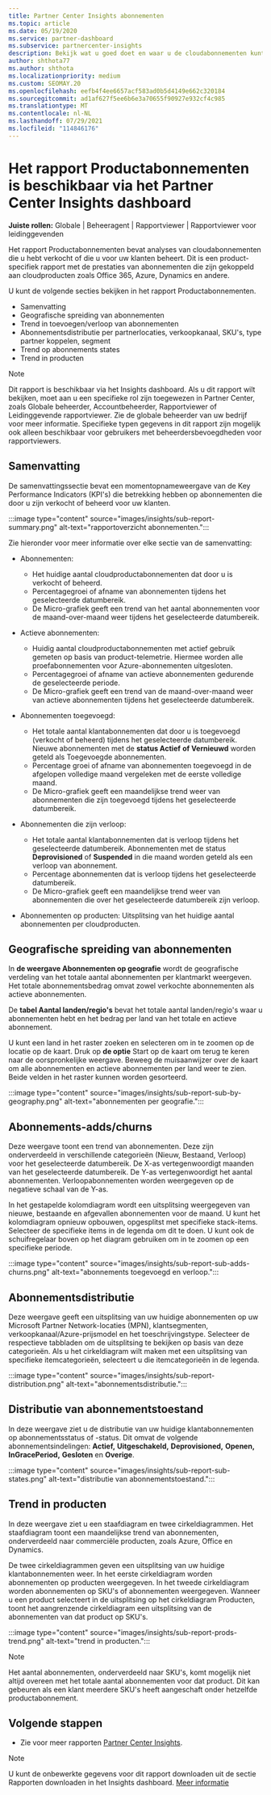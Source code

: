 ```yaml
---
title: Partner Center Insights abonnementen
ms.topic: article
ms.date: 05/19/2020
ms.service: partner-dashboard
ms.subservice: partnercenter-insights
description: Bekijk wat u goed doet en waar u de cloudabonnementen kunt verbeteren die u voor uw klanten verkoopt of beheert.
author: shthota77
ms.author: shthota
ms.localizationpriority: medium
ms.custom: SEOMAY.20
ms.openlocfilehash: eefb4f4ee6657acf583ad0b5d4149e662c320184
ms.sourcegitcommit: ad1af627f5ee6b6e3a70655f90927e932cf4c985
ms.translationtype: MT
ms.contentlocale: nl-NL
ms.lasthandoff: 07/29/2021
ms.locfileid: "114846176"
---
```

# <a name="product-subscriptions-report-available-from-the-partner-center-insights-dashboard"></a>Het rapport Productabonnementen is beschikbaar via het Partner Center Insights dashboard

**Juiste rollen:** Globale | Beheeragent | Rapportviewer | Rapportviewer voor leidinggevenden

Het rapport Productabonnementen bevat analyses van cloudabonnementen die u hebt verkocht of die u voor uw klanten beheert. Dit is een product-specifiek rapport met de prestaties van abonnementen die zijn gekoppeld aan cloudproducten zoals Office 365, Azure, Dynamics en andere.

U kunt de volgende secties bekijken in het rapport Productabonnementen.

- Samenvatting
- Geografische spreiding van abonnementen
- Trend in toevoegen/verloop van abonnementen
- Abonnementsdistributie per partnerlocaties, verkoopkanaal, SKU's, type partner koppelen, segment
- Trend op abonnements states
- Trend in producten

 > [!NOTE]
 > Dit rapport is beschikbaar via het Insights dashboard. Als u dit rapport wilt bekijken, moet aan u een specifieke rol zijn toegewezen in Partner Center, zoals Globale beheerder, Accountbeheerder, Rapportviewer of Leidinggevende rapportviewer. Zie de globale beheerder van uw bedrijf voor meer informatie. Specifieke typen gegevens in dit rapport zijn mogelijk ook alleen beschikbaar voor gebruikers met beheerdersbevoegdheden voor rapportviewers.

## <a name="summary"></a>Samenvatting

De samenvattingssectie bevat een momentopnameweergave van de Key Performance Indicators (KPI's) die betrekking hebben op abonnementen die door u zijn verkocht of beheerd voor uw klanten.  

:::image type="content" source="images/insights/sub-report-summary.png" alt-text="rapportoverzicht abonnementen.":::

Zie hieronder voor meer informatie over elke sectie van de samenvatting:

- Abonnementen:
  - Het huidige aantal cloudproductabonnementen dat door u is verkocht of beheerd.
  - Percentagegroei of afname van abonnementen tijdens het geselecteerde datumbereik.
  - De Micro-grafiek geeft een trend van het aantal abonnementen voor de maand-over-maand weer tijdens het geselecteerde datumbereik.

- Actieve abonnementen:
  - Huidig aantal cloudproductabonnementen met actief gebruik gemeten op basis van product-telemetrie. Hiermee worden alle proefabonnementen voor Azure-abonnementen uitgesloten.
  - Percentagegroei of afname van actieve abonnementen gedurende de geselecteerde periode.
  - De Micro-grafiek geeft een trend van de maand-over-maand weer van actieve abonnementen tijdens het geselecteerde datumbereik.

- Abonnementen toegevoegd:
  - Het totale aantal klantabonnementen dat door u is toegevoegd (verkocht of beheerd) tijdens het geselecteerde datumbereik. Nieuwe abonnementen met de **status Actief** **of Vernieuwd** worden geteld als Toegevoegde abonnementen.
  - Percentage groei of afname van abonnementen toegevoegd in de afgelopen volledige maand vergeleken met de eerste volledige maand.
  - De Micro-grafiek geeft een maandelijkse trend weer van abonnementen die zijn toegevoegd tijdens het geselecteerde datumbereik.

- Abonnementen die zijn verloop:
  - Het totale aantal klantabonnementen dat is verloop tijdens het geselecteerde datumbereik. Abonnementen met de status **Deprovisioned** of **Suspended** in die maand worden geteld als een verloop van abonnement.  
  - Percentage abonnementen dat is verloop tijdens het geselecteerde datumbereik.
  - De Micro-grafiek geeft een maandelijkse trend weer van abonnementen die over het geselecteerde datumbereik zijn verloop.

- Abonnementen op producten: Uitsplitsing van het huidige aantal abonnementen per cloudproducten.

## <a name="geographical-spread-of-subscriptions"></a>Geografische spreiding van abonnementen

In **de weergave Abonnementen op geografie** wordt de geografische verdeling van het totale aantal abonnementen per klantmarkt weergeven. Het totale abonnementsbedrag omvat zowel verkochte abonnementen als actieve abonnementen.

De **tabel Aantal landen/regio's** bevat het totale aantal landen/regio's waar u abonnementen hebt en het bedrag per land van het totale en actieve abonnement.

U kunt een land in het raster zoeken en selecteren om in te zoomen op de locatie op de kaart. Druk op **de optie** Start op de kaart om terug te keren naar de oorspronkelijke weergave. Beweeg de muisaanwijzer over de kaart om alle abonnementen en actieve abonnementen per land weer te zien. Beide velden in het raster kunnen worden gesorteerd.

:::image type="content" source="images/insights/sub-report-sub-by-geography.png" alt-text="abonnementen per geografie.":::

## <a name="subscription-addschurns"></a>Abonnements-adds/churns

Deze weergave toont een trend van abonnementen. Deze zijn onderverdeeld in verschillende categorieën (Nieuw, Bestaand, Verloop) voor het geselecteerde datumbereik. De X-as vertegenwoordigt maanden van het geselecteerde datumbereik. De Y-as vertegenwoordigt het aantal abonnementen. Verloopabonnementen worden weergegeven op de negatieve schaal van de Y-as. 

In het gestapelde kolomdiagram wordt een uitsplitsing weergegeven van nieuwe, bestaande en afgevallen abonnementen voor de maand. U kunt het kolomdiagram opnieuw opbouwen, opgesplitst met specifieke stack-items. Selecteer de specifieke items in de legenda om dit te doen. U kunt ook de schuifregelaar boven op het diagram gebruiken om in te zoomen op een specifieke periode.

:::image type="content" source="images/insights/sub-report-sub-adds-churns.png" alt-text="abonnements toegevoegd en verloop.":::

## <a name="subscription-distribution"></a>Abonnementsdistributie

Deze weergave geeft een uitsplitsing van uw huidige abonnementen op uw Microsoft Partner Network-locaties (MPN), klantsegmenten, verkoopkanaal/Azure-prijsmodel en het toeschrijvingstype. Selecteer de respectieve tabbladen om de uitsplitsing te bekijken op basis van deze categorieën. Als u het cirkeldiagram wilt maken met een uitsplitsing van specifieke itemcategorieën, selecteert u die itemcategorieën in de legenda.

:::image type="content" source="images/insights/sub-report-distribution.png" alt-text="abonnementsdistributie.":::

## <a name="subscription-state-distribution"></a>Distributie van abonnementstoestand

In deze weergave ziet u de distributie van uw huidige klantabonnementen op abonnementsstatus of -status. Dit omvat de volgende abonnementsindelingen: **Actief,** **Uitgeschakeld,** **Deprovisioned,** **Openen,** **InGracePeriod,** **Gesloten** en **Overige**.

:::image type="content" source="images/insights/sub-report-sub-states.png" alt-text="distributie van abonnementstoestand.":::

## <a name="products-trend"></a>Trend in producten

In deze weergave ziet u een staafdiagram en twee cirkeldiagrammen. Het staafdiagram toont een maandelijkse trend van abonnementen, onderverdeeld naar commerciële producten, zoals Azure, Office en Dynamics.

De twee cirkeldiagrammen geven een uitsplitsing van uw huidige klantabonnementen weer. In het eerste cirkeldiagram worden abonnementen op producten weergegeven. In het tweede cirkeldiagram worden abonnementen op SKU's of abonnementen weergegeven. Wanneer u een product  selecteert in de uitsplitsing op het cirkeldiagram Producten, toont het aangrenzende cirkeldiagram een uitsplitsing van de abonnementen van dat product op SKU's.

:::image type="content" source="images/insights/sub-report-prods-trend.png" alt-text="trend in producten.":::

> [!NOTE]
 > Het aantal abonnementen, onderverdeeld naar SKU's, komt mogelijk niet altijd overeen met het totale aantal abonnementen voor dat product. Dit kan gebeuren als een klant meerdere SKU's heeft aangeschaft onder hetzelfde productabonnement.

## <a name="next-steps"></a>Volgende stappen

- Zie voor meer rapporten [Partner Center Insights](partner-center-insights.md).

>[!NOTE] 
> U kunt de onbewerkte gegevens voor dit rapport downloaden uit de sectie Rapporten downloaden in het Insights dashboard. [Meer informatie](insights-download-reports.md) 
